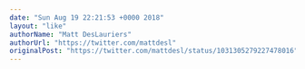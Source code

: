 ```yaml
---
date: "Sun Aug 19 22:21:53 +0000 2018"
layout: "like"
authorName: "Matt DesLauriers"
authorUrl: "https://twitter.com/mattdesl"
originalPost: "https://twitter.com/mattdesl/status/1031305279227478016"
---
```


